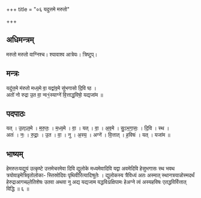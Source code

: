 +++
title = "०६ यदुत्तमे मरुतो"

+++
## अधिमन्त्रम्
मरुतो मरुतो वाग्निश्च। श्यावाश्व आत्रेयः। त्रिष्टुप्।

## मन्त्रः
यदु॑त्त॒मे म॑रुतो मध्य॒मे वा॒ यद्वा॑व॒मे सु॑भगासो दि॒वि ष्ठ ।  
अतो॑ नो रुद्रा उ॒त वा॒ न्व१॒॑स्याग्ने॑ वि॒त्ताद्ध॒विषो॒ यद्यजा॑म ॥

## पदपाठः
यत् । उ॒त्ऽत॒मे । म॒रु॒तः॒ । म॒ध्य॒मे । वा॒ । यत् । वा॒ । अ॒व॒मे । सु॒ऽभ॒गा॒सः॒ । दि॒वि । स्थ ।  
अतः॑ । नः॒ । रु॒द्राः॒ । उ॒त । वा॒ । नु । अ॒स्य॒ । अग्ने॑ । वि॒त्तात् । ह॒विषः॑ । यत् । यजा॑म ॥

## भाष्यम्
हेमरुतःयद्यूयं उत्कृष्टे उत्तमेचरमेवा दिवि द्युलोके मध्यमेवादिवि यद्वा अवमेदिवि हेसुभगासः स्थ भवथ त्रयोवाइमेत्रिवृतोलोका- स्तिस्रोदिवः पृथिवीरित्यादिश्रुतेः । द्युलोकस्य त्रैविध्यं अतः अस्मात् स्थानत्रयान्नोस्मदर्थं हेरुद्राआगच्छ्तेतिशेषः उतवा अथवा नु अद्य यद्यजाम यद्धविःप्रक्षिपामः हेअग्ने त्वं अस्यहविषः एतद्धविर्वित्तात् विद्धि ॥ ६ ॥